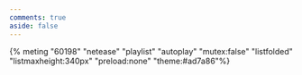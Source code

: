 ```yaml
---
comments: true
aside: false
---
```



<style type="text/css">#page{background:transparent;}</style> 



{% meting "60198" "netease" "playlist" "autoplay" "mutex:false" "listfolded" "listmaxheight:340px" "preload:none" "theme:#ad7a86"%}